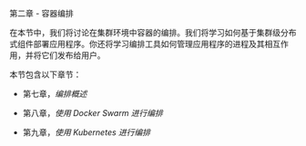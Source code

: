 第二章 - 容器编排

在本节中，我们将讨论在集群环境中容器的编排。我们将学习如何基于集群级分布式组件部署应用程序。你还将学习编排工具如何管理应用程序的进程及其相互作用，并将它们发布给用户。

本节包含以下章节：

+   第七章，*编排概述*

+   第八章，*使用 Docker Swarm 进行编排*

+   第九章，*使用 Kubernetes 进行编排*
